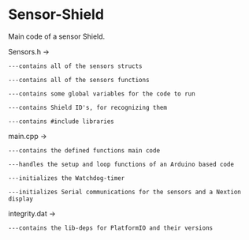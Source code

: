# Sensor-Shield
Main code of a sensor Shield.

Sensors.h ->

    ---contains all of the sensors structs
  
    ---contains all of the sensors functions
  
    ---contains some global variables for the code to run
  
    ---contains Shield ID's, for recognizing them
  
    ---contains #include libraries

main.cpp -> 

    ---contains the defined functions main code
  
    ---handles the setup and loop functions of an Arduino based code
  
    ---initializes the Watchdog-timer
  
    ---initializes Serial communications for the sensors and a Nextion display
  
  integrity.dat ->
  
    ---contains the lib-deps for PlatformIO and their versions
  
